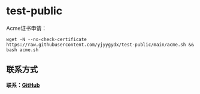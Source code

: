 # test-public

Acme证书申请：
```
wget -N --no-check-certificate https://raw.githubusercontent.com/yjyygydx/test-public/main/acme.sh && bash acme.sh
```

## 联系方式

**联系：[GitHub](https://github.com/yjyygydx)**

##
